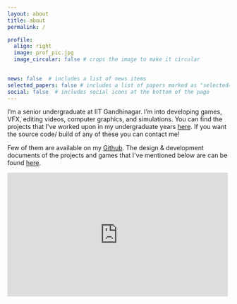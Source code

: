 ```yaml
---
layout: about
title: about
permalink: /

profile:
  align: right
  image: prof_pic.jpg
  image_circular: false # crops the image to make it circular
  

news: false  # includes a list of news items
selected_papers: false # includes a list of papers marked as "selected={true}"
social: false  # includes social icons at the bottom of the page
---
```


I’m a senior undergraduate at IIT Gandhinagar. I’m into developing games, VFX, editing videos, computer graphics, and simulations. You can find the projects that I've worked upon in my undergraduate years [here](https://alfolio.github.io/projects). If you want the source code/ build of any of these you can contact me!

Few of them are available  on my [Github](https://github.com/aniketrajnish). The design & development documents of the projects and games that I've mentioned below are can be found [here](https://alfolio.github.io/blog).

<iframe width="500" height="281" src="https://www.youtube.com/embed/dQw4w9WgXcQ" title="RICKROLLED" frameborder="0" allow="accelerometer; autoplay; clipboard-write; encrypted-media; gyroscope; picture-in-picture" allowfullscreen></iframe>